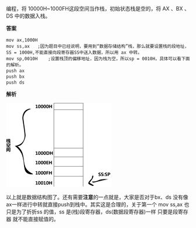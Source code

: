 编程，将 10000H~1000FH这段空间当作栈，初始状态栈是空的，将 AX 、BX 、DS 中的数据入栈。

**答案**

```assembly
mov ax,1000H
mov ss,ax	;因为题目中已经说明，要用到“数据存储结构”栈，那么就要设置栈的段地址，			 SS = 1000H,不能直接向段寄存器SS中送入数据，所以用 ax 中转。
mov sp,0010H	;设置栈顶的偏移地址，因为栈为空，所以sp = 0010H，具体可以看下面			      的解析。
push ax
push bx
push ds
```

**解析**

![](img1.png)

以上就是数据结构图了。还有需要**注意**的一点就是，大家是否对于bx、ds 没有像ax一样进行中转就直接push到栈中。其实这是合理的，关于第一个 mov ss,ax 也只是为了折折ss 的值，ss 是(栈)段寄存器，ds(数据段寄存器)一样 只要是段寄存器 就不能直接赋值的。